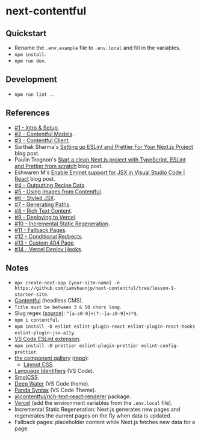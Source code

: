 # next-contentful

## Quickstart

- Rename the `.env.example` file to `.env.local` and fill in the variables.
- `npm install`.
- `npm run dev`.

## Development

- `npm run lint .`.

## References

- [#1 - Intro & Setup](https://youtu.be/m9mNsYJbkNg).
- [#2 - Contentful Models](https://youtu.be/otLsndcnqKM).
- [#3 - Contentful Client](https://youtu.be/sougdtlQlEk).
- Sarthak Sharma's [Setting up ESLint and Prettier For Your Next.js Project](https://xenox.dev/setting-up-eslint-and-prettier-for-next-js-project/) blog post.
- Paulin Trognon's [Start a clean Next.js project with TypeScript, ESLint and Prettier from scratch](https://paulintrognon.fr/blog/typescript-prettier-eslint-next-js) blog post.
- Eshwaren M's [Enable Emmet support for JSX in Visual Studio Code | React](https://medium.com/@eshwaren/enable-emmet-support-for-jsx-in-visual-studio-code-react-f1f5dfe8809c) blog post.
- [#4 - Outputting Recipe Data](https://youtu.be/r-Xn1EQD_aU).
- [#5 - Using Images from Contentful](https://youtu.be/Mdx3ywlnzk8).
- [#6 - Styled JSX](https://youtu.be/IJjgueLbhic).
- [#7 - Generating Paths](https://youtu.be/DRF1KBTH15k).
- [#8 - Rich Text Content](https://youtu.be/o6CnTHrwJ-Q).
- [#9 - Deploying to Vercel](https://youtu.be/0OOWCSVhHaU).
- [#10 - Incremental Static Regeneration](https://youtu.be/X0-6lyxj1_Q).
- [#11 - Fallback Pages](https://youtu.be/V4SVNleMitE).
- [#12 - Conditional Redirects](https://youtu.be/QSOg8ZbwGpw).
- [#13 - Custom 404 Page](https://youtu.be/O__nkXy28Lw).
- [#14 - Vercel Deploy Hooks](https://youtu.be/x_jhDDPV2Ak).

## Notes

- `npx create-next-app [your-site-name] -e https://github.com/iamshaunjp/next-contentful/tree/lesson-1-starter-site`.
- [Contentful](https://www.contentful.com/) (headless CMS).
- `Title must be between 3 & 50 chars long`.
- Slug regex ([source](https://stackoverflow.com/a/19256344)): `^[a-z0-9]+(?:-[a-z0-9]+)*$`.
- `npm i contentful`.
- `npm install -D eslint eslint-plugin-react eslint-plugin-react-hooks eslint-plugin-jsx-a11y`.
- [VS Code ESLint extension](https://marketplace.visualstudio.com/items?itemName=dbaeumer.vscode-eslint).
- `npm install -D prettier eslint-plugin-prettier eslint-config-prettier`.
- [the component gallery](https://component.gallery/) ([repo](https://github.com/inbn/component-gallery)):
  - [Layout CSS](https://github.com/inbn/component-gallery/tree/master/src/css/layout).
- [Language Identifiers](https://code.visualstudio.com/docs/languages/identifiers) (VS Code).
- [SmolCSS](https://smolcss.dev/).
- [Deep Water](https://marketplace.visualstudio.com/items?itemName=bDesigned.deep-water) (VS Code theme).
- [Panda Syntax](https://marketplace.visualstudio.com/items?itemName=tinkertrain.theme-panda) (VS Code Theme).
- [@contentful/rich-text-react-renderer](https://www.npmjs.com/package/@contentful/rich-text-react-renderer) package.
- [Vercel](https://vercel.com/) (add the environment variables from the `.env.local` file).
- Incremental Static Regeneration: Next.js generates new pages and regenerates the current pages on the fly when data is updated.
- Fallback pages: placeholder content while Next.js fetches new data for a page.
